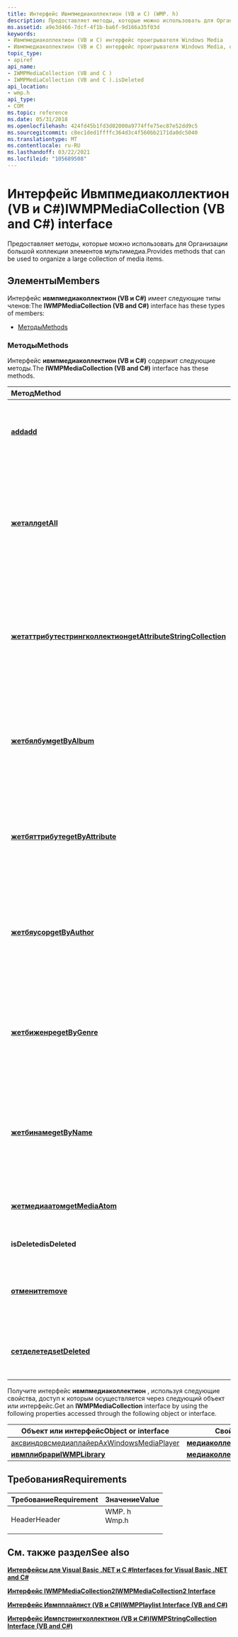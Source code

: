 ```yaml
---
title: Интерфейс Ивмпмедиаколлектион (VB и C) (WMP. h)
description: Предоставляет методы, которые можно использовать для Организации большой коллекции элементов мультимедиа.
ms.assetid: a9e3d466-7dcf-4f1b-ba6f-9d166a35f03d
keywords:
- Ивмпмедиаколлектион (VB и C) интерфейс проигрывателя Windows Media
- Ивмпмедиаколлектион (VB и C) интерфейс проигрывателя Windows Media, описание
topic_type:
- apiref
api_name:
- IWMPMediaCollection (VB and C )
- IWMPMediaCollection (VB and C ).isDeleted
api_location:
- wmp.h
api_type:
- COM
ms.topic: reference
ms.date: 05/31/2018
ms.openlocfilehash: 424fd45b1fd3d02000a9774ffe75ec87e52dd9c5
ms.sourcegitcommit: c8ec1ded1ffffc364d3c4f560bb2171da0dc5040
ms.translationtype: MT
ms.contentlocale: ru-RU
ms.lasthandoff: 03/22/2021
ms.locfileid: "105689508"
---
```

# <a name="iwmpmediacollection-vb-and-c-interface"></a><span data-ttu-id="56df6-105">Интерфейс Ивмпмедиаколлектион (VB и C#)</span><span class="sxs-lookup"><span data-stu-id="56df6-105">IWMPMediaCollection (VB and C#) interface</span></span>

<span data-ttu-id="56df6-106">Предоставляет методы, которые можно использовать для Организации большой коллекции элементов мультимедиа.</span><span class="sxs-lookup"><span data-stu-id="56df6-106">Provides methods that can be used to organize a large collection of media items.</span></span>

## <a name="members"></a><span data-ttu-id="56df6-107">Элементы</span><span class="sxs-lookup"><span data-stu-id="56df6-107">Members</span></span>

<span data-ttu-id="56df6-108">Интерфейс **ивмпмедиаколлектион (VB и C#)** имеет следующие типы членов:</span><span class="sxs-lookup"><span data-stu-id="56df6-108">The **IWMPMediaCollection (VB and C#)** interface has these types of members:</span></span>

-   [<span data-ttu-id="56df6-109">Методы</span><span class="sxs-lookup"><span data-stu-id="56df6-109">Methods</span></span>](#methods)

### <a name="methods"></a><span data-ttu-id="56df6-110">Методы</span><span class="sxs-lookup"><span data-stu-id="56df6-110">Methods</span></span>

<span data-ttu-id="56df6-111">Интерфейс **ивмпмедиаколлектион (VB и C#)** содержит следующие методы.</span><span class="sxs-lookup"><span data-stu-id="56df6-111">The **IWMPMediaCollection (VB and C#)** interface has these methods.</span></span>



| <span data-ttu-id="56df6-112">Метод</span><span class="sxs-lookup"><span data-stu-id="56df6-112">Method</span></span>                                                                                                                       | <span data-ttu-id="56df6-113">Описание</span><span class="sxs-lookup"><span data-stu-id="56df6-113">Description</span></span>                                                                                                                                   |
|:-----------------------------------------------------------------------------------------------------------------------------|:----------------------------------------------------------------------------------------------------------------------------------------------|
| [<span data-ttu-id="56df6-114">**add**</span><span class="sxs-lookup"><span data-stu-id="56df6-114">**add**</span></span>](wmplibiwmpmediacollection-iwmpmediacollection-add--vb-and-c.md)                                                   | <span data-ttu-id="56df6-115">Добавляет новый элемент мультимедиа или список воспроизведения в библиотеку.</span><span class="sxs-lookup"><span data-stu-id="56df6-115">Adds a new media item or playlist to the library.</span></span><br/>                                                                                  |
| [<span data-ttu-id="56df6-116">**жеталл**</span><span class="sxs-lookup"><span data-stu-id="56df6-116">**getAll**</span></span>](wmplibiwmpmediacollection-iwmpmediacollection-getall--vb-and-c.md)                                             | <span data-ttu-id="56df6-117">Возвращает интерфейс **ивмпплайлист** , соответствующий списку воспроизведения, содержащему все элементы мультимедиа в библиотеке.</span><span class="sxs-lookup"><span data-stu-id="56df6-117">Returns an **IWMPPlaylist** interface that corresponds to the playlist that contains all media items in the library.</span></span><br/>               |
| [<span data-ttu-id="56df6-118">**жетаттрибутестрингколлектион**</span><span class="sxs-lookup"><span data-stu-id="56df6-118">**getAttributeStringCollection**</span></span>](wmplibiwmpmediacollection-iwmpmediacollection-getattributestringcollection--vb-and-c.md) | <span data-ttu-id="56df6-119">Возвращает интерфейс **ивмпстрингколлектион** , представляющий набор всех значений для указанного атрибута в типе мультимедиа.</span><span class="sxs-lookup"><span data-stu-id="56df6-119">Returns an **IWMPStringCollection** interface that represents the set of all values for a specified attribute within a media type.</span></span><br/> |
| [<span data-ttu-id="56df6-120">**жетбялбум**</span><span class="sxs-lookup"><span data-stu-id="56df6-120">**getByAlbum**</span></span>](wmplibiwmpmediacollection-iwmpmediacollection-getbyalbum--vb-and-c.md)                                     | <span data-ttu-id="56df6-121">Возвращает интерфейс **ивмпплайлист** , предоставляющий доступ к элементам мультимедиа из указанного альбома.</span><span class="sxs-lookup"><span data-stu-id="56df6-121">Returns an **IWMPPlaylist** interface that provides access to media items from the specified album.</span></span><br/>                                |
| [<span data-ttu-id="56df6-122">**жетбяттрибуте**</span><span class="sxs-lookup"><span data-stu-id="56df6-122">**getByAttribute**</span></span>](wmplibiwmpmediacollection-iwmpmediacollection-getbyattribute--vb-and-c.md)                             | <span data-ttu-id="56df6-123">Возвращает интерфейс **ивмпплайлист** , соответствующий указанному атрибуту, имеющему указанное значение.</span><span class="sxs-lookup"><span data-stu-id="56df6-123">Returns an **IWMPPlaylist** interface that corresponds to the specified attribute having the specified value.</span></span><br/>                      |
| [<span data-ttu-id="56df6-124">**жетбяусор**</span><span class="sxs-lookup"><span data-stu-id="56df6-124">**getByAuthor**</span></span>](wmplibiwmpmediacollection-iwmpmediacollection-getbyauthor--vb-and-c.md)                                   | <span data-ttu-id="56df6-125">Возвращает интерфейс **ивмпплайлист** , предоставляющий доступ к элементам мультимедиа по указанному автору.</span><span class="sxs-lookup"><span data-stu-id="56df6-125">Returns an **IWMPPlaylist** interface that provides access to the media items by the specified author.</span></span><br/>                             |
| [<span data-ttu-id="56df6-126">**жетбиженре**</span><span class="sxs-lookup"><span data-stu-id="56df6-126">**getByGenre**</span></span>](wmplibiwmpmediacollection-iwmpmediacollection-getbygenre--vb-and-c.md)                                     | <span data-ttu-id="56df6-127">Возвращает интерфейс **ивмпплайлист** , предоставляющий доступ к элементам мультимедиа указанного жанра.</span><span class="sxs-lookup"><span data-stu-id="56df6-127">Returns an **IWMPPlaylist** interface that provides access to media items of the specified genre.</span></span><br/>                                  |
| [<span data-ttu-id="56df6-128">**жетбинаме**</span><span class="sxs-lookup"><span data-stu-id="56df6-128">**getByName**</span></span>](wmplibiwmpmediacollection-iwmpmediacollection-getbyname--vb-and-c.md)                                       | <span data-ttu-id="56df6-129">Возвращает интерфейс **ивмпплайлист** , предоставляющий доступ к элементам мультимедиа с указанным именем.</span><span class="sxs-lookup"><span data-stu-id="56df6-129">Returns an **IWMPPlaylist** interface that provides access to media items with the specified name.</span></span><br/>                                 |
| [<span data-ttu-id="56df6-130">**жетмедиаатом**</span><span class="sxs-lookup"><span data-stu-id="56df6-130">**getMediaAtom**</span></span>](wmplibiwmpmediacollection-iwmpmediacollection-getmediaatom--vb-and-c.md)                                 | <span data-ttu-id="56df6-131">Возвращает индекс указанного атрибута.</span><span class="sxs-lookup"><span data-stu-id="56df6-131">Returns the index of a specified attribute.</span></span><br/>                                                                                        |
| <span data-ttu-id="56df6-132">**isDeleted**</span><span class="sxs-lookup"><span data-stu-id="56df6-132">**isDeleted**</span></span>                                                                                                                | <span data-ttu-id="56df6-133">Больше не поддерживается.</span><span class="sxs-lookup"><span data-stu-id="56df6-133">No longer supported.</span></span><br/>                                                                                                               |
| [<span data-ttu-id="56df6-134">**отменит**</span><span class="sxs-lookup"><span data-stu-id="56df6-134">**remove**</span></span>](wmplibiwmpmediacollection-iwmpmediacollection-remove--vb-and-c.md)                                             | <span data-ttu-id="56df6-135">Удаляет указанный элемент мультимедиа из коллекции носителей.</span><span class="sxs-lookup"><span data-stu-id="56df6-135">Removes the specified media item from the media collection.</span></span><br/>                                                                        |
| [<span data-ttu-id="56df6-136">**сетделетед**</span><span class="sxs-lookup"><span data-stu-id="56df6-136">**setDeleted**</span></span>](wmplibiwmpmediacollection-iwmpmediacollection-setdeleted--vb-and-c.md)                                     | <span data-ttu-id="56df6-137">Перемещает указанный элемент мультимедиа в папку Удаленные элементы.</span><span class="sxs-lookup"><span data-stu-id="56df6-137">Moves the specified media item to the deleted items folder.</span></span><br/>                                                                        |



 

<span data-ttu-id="56df6-138">Получите интерфейс **ивмпмедиаколлектион** , используя следующие свойства, доступ к которым осуществляется через следующий объект или интерфейс.</span><span class="sxs-lookup"><span data-stu-id="56df6-138">Get an **IWMPMediaCollection** interface by using the following properties accessed through the following object or interface.</span></span>



| <span data-ttu-id="56df6-139">Объект или интерфейс</span><span class="sxs-lookup"><span data-stu-id="56df6-139">Object or interface</span></span>                                               | <span data-ttu-id="56df6-140">Свойство</span><span class="sxs-lookup"><span data-stu-id="56df6-140">Property</span></span>                                                                           |
|-------------------------------------------------------------------|------------------------------------------------------------------------------------|
| [<span data-ttu-id="56df6-141">аксвиндовсмедиаплайер</span><span class="sxs-lookup"><span data-stu-id="56df6-141">AxWindowsMediaPlayer</span></span>](axwindowsmediaplayer-object--vb-and-c.md) | [<span data-ttu-id="56df6-142">**медиаколлектион**</span><span class="sxs-lookup"><span data-stu-id="56df6-142">**mediaCollection**</span></span>](axwmplib-axwindowsmediaplayer-mediacollection--vb-and-c.md) |
| [<span data-ttu-id="56df6-143">**ивмплибрари**</span><span class="sxs-lookup"><span data-stu-id="56df6-143">**IWMPLibrary**</span></span>](iwmplibrary--vb-and-c.md)                      | [<span data-ttu-id="56df6-144">**медиаколлектион**</span><span class="sxs-lookup"><span data-stu-id="56df6-144">**mediaCollection**</span></span>](wmplibiwmplibrary-iwmplibrary-mediacollection--vb-and-c.md) |



 

## <a name="requirements"></a><span data-ttu-id="56df6-145">Требования</span><span class="sxs-lookup"><span data-stu-id="56df6-145">Requirements</span></span>



| <span data-ttu-id="56df6-146">Требование</span><span class="sxs-lookup"><span data-stu-id="56df6-146">Requirement</span></span> | <span data-ttu-id="56df6-147">Значение</span><span class="sxs-lookup"><span data-stu-id="56df6-147">Value</span></span> |
|-------------------|----------------------------------------------------------------------------------|
| <span data-ttu-id="56df6-148">Header</span><span class="sxs-lookup"><span data-stu-id="56df6-148">Header</span></span><br/> | <dl> <span data-ttu-id="56df6-149"><dt>WMP. h</dt></span><span class="sxs-lookup"><span data-stu-id="56df6-149"><dt>Wmp.h</dt></span></span> </dl> |



## <a name="see-also"></a><span data-ttu-id="56df6-150">См. также раздел</span><span class="sxs-lookup"><span data-stu-id="56df6-150">See also</span></span>

<dl> <dt>

[<span data-ttu-id="56df6-151">**Интерфейсы для Visual Basic .NET и C #**</span><span class="sxs-lookup"><span data-stu-id="56df6-151">**Interfaces for Visual Basic .NET and C#**</span></span>](interfaces-for-visual-basic--net-and-c.md)
</dt> <dt>

[<span data-ttu-id="56df6-152">**Интерфейс IWMPMediaCollection2**</span><span class="sxs-lookup"><span data-stu-id="56df6-152">**IWMPMediaCollection2 Interface**</span></span>](iwmpmediacollection2--vb-and-c.md)
</dt> <dt>

[<span data-ttu-id="56df6-153">**Интерфейс Ивмпплайлист (VB и C#)**</span><span class="sxs-lookup"><span data-stu-id="56df6-153">**IWMPPlaylist Interface (VB and C#)**</span></span>](iwmpplaylist--vb-and-c.md)
</dt> <dt>

[<span data-ttu-id="56df6-154">**Интерфейс Ивмпстрингколлектион (VB и C#)**</span><span class="sxs-lookup"><span data-stu-id="56df6-154">**IWMPStringCollection Interface (VB and C#)**</span></span>](iwmpstringcollection--vb-and-c.md)
</dt> </dl>

 

 





